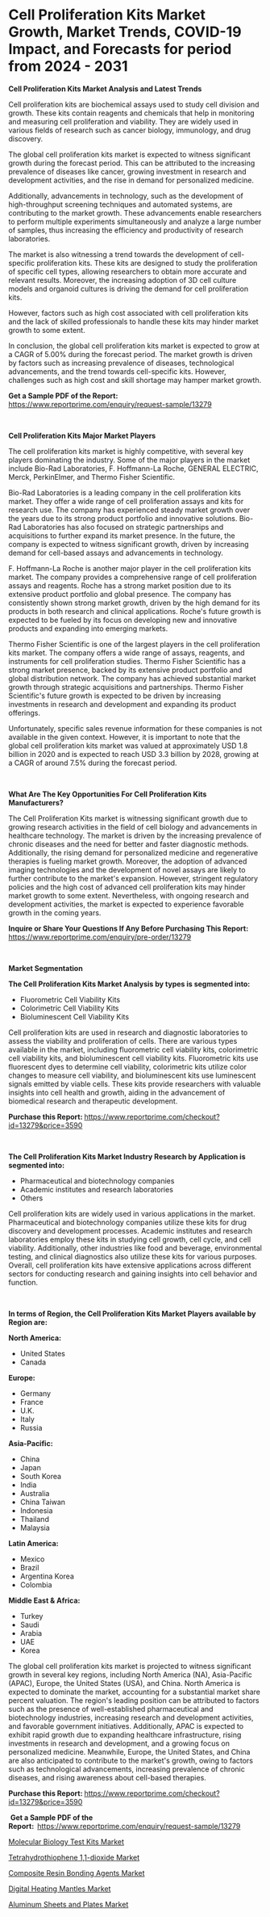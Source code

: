 <p><h1>Cell Proliferation Kits Market Growth, Market Trends, COVID-19 Impact, and Forecasts for period from 2024 - 2031</h1></p><p><strong>Cell Proliferation Kits Market Analysis and Latest Trends</strong></p>
<p><p>Cell proliferation kits are biochemical assays used to study cell division and growth. These kits contain reagents and chemicals that help in monitoring and measuring cell proliferation and viability. They are widely used in various fields of research such as cancer biology, immunology, and drug discovery.</p><p>The global cell proliferation kits market is expected to witness significant growth during the forecast period. This can be attributed to the increasing prevalence of diseases like cancer, growing investment in research and development activities, and the rise in demand for personalized medicine. </p><p>Additionally, advancements in technology, such as the development of high-throughput screening techniques and automated systems, are contributing to the market growth. These advancements enable researchers to perform multiple experiments simultaneously and analyze a large number of samples, thus increasing the efficiency and productivity of research laboratories.</p><p>The market is also witnessing a trend towards the development of cell-specific proliferation kits. These kits are designed to study the proliferation of specific cell types, allowing researchers to obtain more accurate and relevant results. Moreover, the increasing adoption of 3D cell culture models and organoid cultures is driving the demand for cell proliferation kits.</p><p>However, factors such as high cost associated with cell proliferation kits and the lack of skilled professionals to handle these kits may hinder market growth to some extent.</p><p>In conclusion, the global cell proliferation kits market is expected to grow at a CAGR of 5.00% during the forecast period. The market growth is driven by factors such as increasing prevalence of diseases, technological advancements, and the trend towards cell-specific kits. However, challenges such as high cost and skill shortage may hamper market growth.</p></p>
<p><strong>Get a Sample PDF of the Report:&nbsp;</strong> <a href="https://www.reportprime.com/enquiry/request-sample/13279">https://www.reportprime.com/enquiry/request-sample/13279</a></p>
<p>&nbsp;</p>
<p><strong>Cell Proliferation Kits Major Market Players</strong></p>
<p><p>The cell proliferation kits market is highly competitive, with several key players dominating the industry. Some of the major players in the market include Bio-Rad Laboratories, F. Hoffmann-La Roche, GENERAL ELECTRIC, Merck, PerkinElmer, and Thermo Fisher Scientific.</p><p>Bio-Rad Laboratories is a leading company in the cell proliferation kits market. They offer a wide range of cell proliferation assays and kits for research use. The company has experienced steady market growth over the years due to its strong product portfolio and innovative solutions. Bio-Rad Laboratories has also focused on strategic partnerships and acquisitions to further expand its market presence. In the future, the company is expected to witness significant growth, driven by increasing demand for cell-based assays and advancements in technology.</p><p>F. Hoffmann-La Roche is another major player in the cell proliferation kits market. The company provides a comprehensive range of cell proliferation assays and reagents. Roche has a strong market position due to its extensive product portfolio and global presence. The company has consistently shown strong market growth, driven by the high demand for its products in both research and clinical applications. Roche's future growth is expected to be fueled by its focus on developing new and innovative products and expanding into emerging markets.</p><p>Thermo Fisher Scientific is one of the largest players in the cell proliferation kits market. The company offers a wide range of assays, reagents, and instruments for cell proliferation studies. Thermo Fisher Scientific has a strong market presence, backed by its extensive product portfolio and global distribution network. The company has achieved substantial market growth through strategic acquisitions and partnerships. Thermo Fisher Scientific's future growth is expected to be driven by increasing investments in research and development and expanding its product offerings.</p><p>Unfortunately, specific sales revenue information for these companies is not available in the given context. However, it is important to note that the global cell proliferation kits market was valued at approximately USD 1.8 billion in 2020 and is expected to reach USD 3.3 billion by 2028, growing at a CAGR of around 7.5% during the forecast period.</p></p>
<p>&nbsp;</p>
<p><strong>What Are The Key Opportunities For Cell Proliferation Kits Manufacturers?</strong></p>
<p><p>The Cell Proliferation Kits market is witnessing significant growth due to growing research activities in the field of cell biology and advancements in healthcare technology. The market is driven by the increasing prevalence of chronic diseases and the need for better and faster diagnostic methods. Additionally, the rising demand for personalized medicine and regenerative therapies is fueling market growth. Moreover, the adoption of advanced imaging technologies and the development of novel assays are likely to further contribute to the market's expansion. However, stringent regulatory policies and the high cost of advanced cell proliferation kits may hinder market growth to some extent. Nevertheless, with ongoing research and development activities, the market is expected to experience favorable growth in the coming years.</p></p>
<p><strong>Inquire or Share Your Questions If Any Before Purchasing This Report:</strong> <a href="https://www.reportprime.com/enquiry/pre-order/13279">https://www.reportprime.com/enquiry/pre-order/13279</a></p>
<p>&nbsp;</p>
<p><strong>Market Segmentation</strong></p>
<p><strong>The Cell Proliferation Kits Market Analysis by types is segmented into:</strong></p>
<p><ul><li>Fluorometric Cell Viability Kits</li><li>Colorimetric Cell Viability Kits</li><li>Bioluminescent Cell Viability Kits</li></ul></p>
<p><p>Cell proliferation kits are used in research and diagnostic laboratories to assess the viability and proliferation of cells. There are various types available in the market, including fluorometric cell viability kits, colorimetric cell viability kits, and bioluminescent cell viability kits. Fluorometric kits use fluorescent dyes to determine cell viability, colorimetric kits utilize color changes to measure cell viability, and bioluminescent kits use luminescent signals emitted by viable cells. These kits provide researchers with valuable insights into cell health and growth, aiding in the advancement of biomedical research and therapeutic development.</p></p>
<p><strong>Purchase this Report:&nbsp;</strong><a href="https://www.reportprime.com/checkout?id=13279&price=3590">https://www.reportprime.com/checkout?id=13279&price=3590</a></p>
<p>&nbsp;</p>
<p><strong>The Cell Proliferation Kits Market Industry Research by Application is segmented into:</strong></p>
<p><ul><li>Pharmaceutical and biotechnology companies</li><li>Academic institutes and research laboratories</li><li>Others</li></ul></p>
<p><p>Cell proliferation kits are widely used in various applications in the market. Pharmaceutical and biotechnology companies utilize these kits for drug discovery and development processes. Academic institutes and research laboratories employ these kits in studying cell growth, cell cycle, and cell viability. Additionally, other industries like food and beverage, environmental testing, and clinical diagnostics also utilize these kits for various purposes. Overall, cell proliferation kits have extensive applications across different sectors for conducting research and gaining insights into cell behavior and function.</p></p>
<p>&nbsp;</p>
<p><strong>In terms of Region, the Cell Proliferation Kits Market Players available by Region are:</strong></p>
<p>
    <p> <strong> North America: </strong>
        <ul>
            <li>United States</li>
            <li>Canada</li>
        </ul>
        </p> 
    <p> <strong> Europe: </strong>
        <ul>
            <li>Germany</li>
            <li>France</li>
            <li>U.K.</li>
            <li>Italy</li>
            <li>Russia</li>
        </ul>
        </p> 
    <p> <strong> Asia-Pacific: </strong>
        <ul>
            <li>China</li>
            <li>Japan</li>
            <li>South Korea</li>
            <li>India</li>
            <li>Australia</li>
            <li>China Taiwan</li>
            <li>Indonesia</li>
            <li>Thailand</li>
            <li>Malaysia</li>
        </ul>
        </p> 
    <p> <strong> Latin America: </strong>
        <ul>
            <li>Mexico</li>
            <li>Brazil</li>
            <li>Argentina Korea</li>
            <li>Colombia</li>
        </ul>
        </p> 
    <p> <strong> Middle East & Africa: </strong>
        <ul>
            <li>Turkey</li>
            <li>Saudi</li>
            <li>Arabia</li>
            <li>UAE</li>
            <li>Korea</li>
        </ul>
    </p>
    </p>
<p><p>The global cell proliferation kits market is projected to witness significant growth in several key regions, including North America (NA), Asia-Pacific (APAC), Europe, the United States (USA), and China. North America is expected to dominate the market, accounting for a substantial market share percent valuation. The region's leading position can be attributed to factors such as the presence of well-established pharmaceutical and biotechnology industries, increasing research and development activities, and favorable government initiatives. Additionally, APAC is expected to exhibit rapid growth due to expanding healthcare infrastructure, rising investments in research and development, and a growing focus on personalized medicine. Meanwhile, Europe, the United States, and China are also anticipated to contribute to the market's growth, owing to factors such as technological advancements, increasing prevalence of chronic diseases, and rising awareness about cell-based therapies.</p></p>
<p><strong>Purchase this Report: </strong><a href="https://www.reportprime.com/checkout?id=13279&price=3590">https://www.reportprime.com/checkout?id=13279&price=3590</a></p>
<p>&nbsp;<strong>Get a Sample PDF of the Report:&nbsp;&nbsp;</strong><a href="https://www.reportprime.com/enquiry/request-sample/13279">https://www.reportprime.com/enquiry/request-sample/13279</a></p>
<p><strong></strong></p>
<p><p><a href="https://github.com/pizolina/Market-Research-Report-List-3/blob/main/molecular-biology-test-kits-market.md">Molecular Biology Test Kits Market</a></p><p><a href="https://medium.com/@elyssablick/tetrahydrothiophene-1-1-dioxide-market-competitive-analysis-market-trends-and-forecast-to-2031-c61d7de94660">Tetrahydrothiophene 1,1-dioxide Market</a></p><p><a href="https://medium.com/@elyssablick/composite-resin-bonding-agents-market-insight-market-trends-growth-forecasted-from-2024-to-2031-b5ddef696023">Composite Resin Bonding Agents Market</a></p><p><a href="https://github.com/lbird53714/Market-Research-Report-List-3/blob/main/digital-heating-mantles-market.md">Digital Heating Mantles Market</a></p><p><a href="https://medium.com/@elyssablick/aluminum-sheets-and-plates-market-the-key-to-successful-business-strategy-forecast-till-2031-15a00bb1b444">Aluminum Sheets and Plates Market</a></p></p>